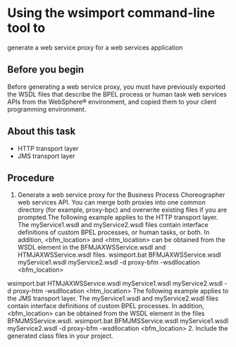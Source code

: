 <!-- image -->

# Using the wsimport command-line tool to
generate a web service proxy for a web services application

## Before you begin

Before generating a web service proxy, you must
have previously exported the WSDL files that describe the BPEL process
or human task web services APIs from the WebSphere® environment, and copied them
to your client programming environment.

## About this task

- HTTP transport layer
- JMS transport layer

## Procedure

1. Generate a web service proxy for the Business Process Choreographer
web services API. You can merge both proxies into one common
directory (for example, proxy-bpc) and overwrite existing files if
you are prompted.The following example applies
to the HTTP transport layer. The myService1.wsdl and myService2.wsdl files
contain interface definitions of custom BPEL processes, or human tasks,
or both. In addition, <bfm\_location> and <htm\_location> can
be obtained from the WSDL <port> element in
the BFMJAXWSService.wsdl and HTMJAXWSService.wsdl files. wsimport.bat BFMJAXWSService.wsdl myService1.wsdl myService2.wsdl
 -d proxy-bfm 
 -wsdllocation <bfm\_location>

wsimport.bat HTMJAXWSService.wsdl myService1.wsdl myService2.wsdl
 -d proxy-htm 
 -wsdllocation <htm\_location>
The following example
applies to the JMS transport layer. The myService1.wsdl and myService2.wsdl files
contain interface definitions of custom BPEL processes. In addition, <bfm\_location> can
be obtained from the WSDL <port> element in
the files BFMJMSService.wsdl. wsimport.bat BFMJMSService.wsdl myService1.wsdl myService2.wsdl
 -d proxy-bfm 
 -wsdllocation <bfm\_location>
2. Include the generated class files in your project.